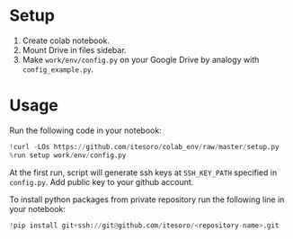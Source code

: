 # Setup

1. Create colab notebook.
1. Mount Drive in files sidebar.
1. Make `work/env/config.py` on your Google Drive by analogy with `config_example.py`.

# Usage

Run the following code in your notebook:
```python
!curl -LOs https://github.com/itesoro/colab_env/raw/master/setup.py 
%run setup work/env/config.py
```
    
At the first run, script will generate ssh keys at `SSH_KEY_PATH` specified in `config.py`. Add public key to your github account.

To install python packages from private repository run the following line in your notebook:
```python
!pip install git+ssh://git@github.com/itesoro/<repository-name>.git
```
